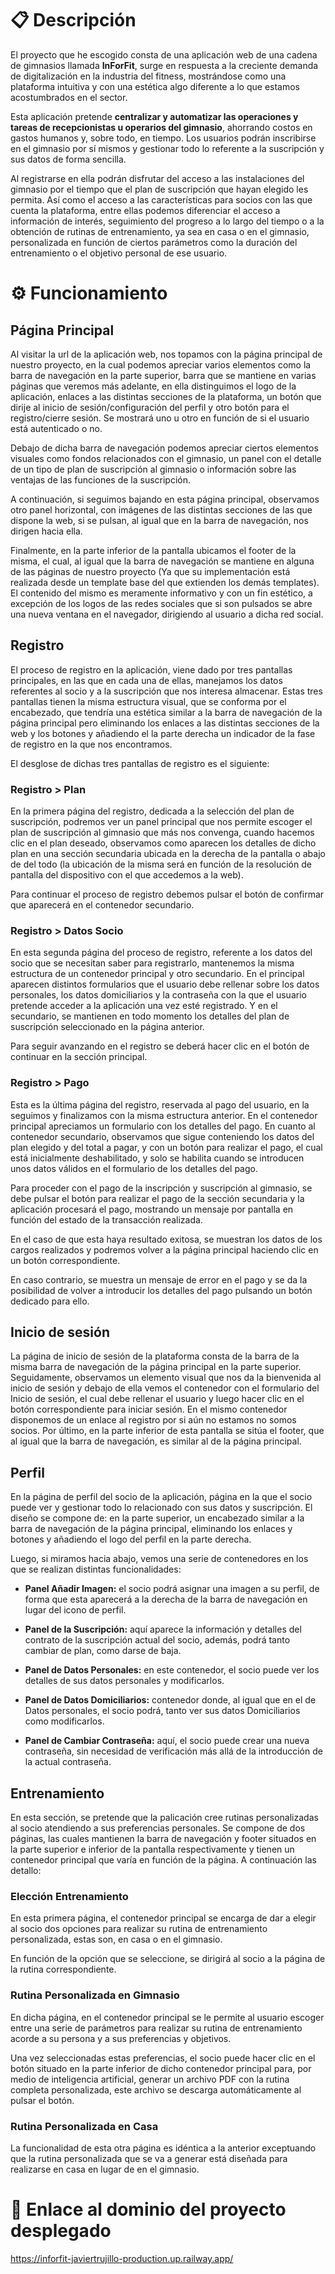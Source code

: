 # 📋 Descripción

El proyecto que he escogido consta de una aplicación web de una cadena de gimnasios llamada **InForFit**, surge en respuesta a la creciente demanda de digitalización en la industria del fitness, mostrándose como una plataforma intuitiva y con una estética algo diferente a lo que estamos acostumbrados en el sector.

Esta aplicación pretende **centralizar y automatizar las operaciones y tareas de recepcionistas u operarios del gimnasio**, ahorrando costos en gastos humanos y, sobre todo, en tiempo. Los usuarios podrán inscribirse en el gimnasio por sí mismos y gestionar todo lo referente a la suscripción y sus datos de forma sencilla.

Al registrarse en ella podrán disfrutar del acceso a las instalaciones del gimnasio por el tiempo que el plan de suscripción que hayan elegido les permita. Así como el acceso a las características para socios con las que cuenta la plataforma, entre ellas podemos diferenciar el acceso a información de interés, seguimiento del progreso a lo largo del tiempo o a la obtención de rutinas de entrenamiento, ya sea en casa o en el gimnasio, personalizada en función de ciertos parámetros como la duración del entrenamiento o el objetivo personal de ese usuario.

# ⚙️ Funcionamiento

## Página Principal

Al visitar la url de la aplicación web, nos topamos con la página principal de nuestro proyecto, en la cual podemos apreciar varios elementos como la barra de navegación en la parte superior, barra que se mantiene en varias páginas que veremos más adelante, en ella distinguimos el logo de la aplicación, enlaces a las distintas secciones de la plataforma, un botón que dirije al inicio de sesión/configuración del perfil y otro botón para el registro/cierre sesión. Se mostrará uno u otro en función de si el usuario está autenticado o no. 

Debajo de dicha barra de navegación podemos apreciar ciertos elementos visuales como fondos relacionados con el gimnasio, un panel con el detalle de un tipo de plan de suscripción al gimnasio o información sobre las ventajas de las funciones de la suscripción.

A continuación, si seguimos bajando en esta página principal, observamos otro panel horizontal, con imágenes de las distintas secciones de las que dispone la web, si se pulsan, al igual que en la barra de navegación, nos dirigen hacia ella.

Finalmente, en la parte inferior de la pantalla ubicamos el footer de la misma, el cual, al igual que la barra de navegación se mantiene en alguna de las páginas de nuestro proyecto (Ya que su implementación está realizada desde un template base del que extienden los demás templates). El contenido del mismo es meramente informativo y con un fin estético, a excepción de los logos de las redes sociales que si son pulsados se abre una nueva ventana en el navegador, dirigiendo al usuario a dicha red social.

## Registro

El proceso de registro en la aplicación, viene dado por tres pantallas principales, en las que en cada una de ellas, manejamos los datos referentes al socio y a la suscripción que nos interesa almacenar. Estas tres pantallas tienen la misma estructura visual, que se conforma por el encabezado, que tendría una estética similar a la barra de navegación de la página principal pero eliminando los enlaces a las distintas secciones de la web y los botones y añadiendo el la parte derecha un indicador de la fase de registro en la que nos encontramos.

El desglose de dichas tres pantallas de registro es el siguiente:

### Registro > Plan

En la primera página del registro, dedicada a la selección del plan de suscripción, podremos ver un panel principal que nos permite escoger el plan de suscripción al gimnasio que más nos convenga, cuando hacemos clic en el plan deseado, observamos como aparecen los detalles de dicho plan en una sección secundaria ubicada en la derecha de la pantalla o abajo de del todo (la ubicación de la misma será en función de la resolución de pantalla del dispositivo con el que accedemos a la web).

Para continuar el proceso de registro debemos pulsar el botón de confirmar que aparecerá en el contenedor secundario.

### Registro > Datos Socio

En esta segunda página del proceso de registro, referente a los datos del socio que se necesitan saber para registrarlo, mantenemos la misma estructura de un contenedor principal y otro secundario. En el principal aparecen distintos formularios que el usuario debe rellenar sobre los datos personales, los datos domiciliarios y la contraseña con la que el usuario pretende acceder a la aplicación una vez esté registrado. Y en el secundario, se mantienen en todo momento los detalles del plan de suscripción seleccionado en la página anterior.

Para seguir avanzando en el registro se deberá hacer clic en el botón de continuar en la sección principal.

### Registro > Pago

Esta es la última página del registro, reservada al pago del usuario, en la seguimos y finalizamos con la misma estructura anterior. En el contenedor principal apreciamos un formulario con los detalles del pago. En cuanto al contenedor secundario, observamos que sigue conteniendo los datos del plan elegido y del total a pagar, y con un botón para realizar el pago, el cual está inicialmente deshabilitado, y solo se habilita cuando se introducen unos datos válidos en el formulario de los detalles del pago.

Para proceder con el pago de la inscripción y suscripción al gimnasio, se debe pulsar el botón para realizar el pago de la sección secundaria y la aplicación procesará el pago, mostrando un mensaje por pantalla en función del estado de la transacción realizada.

En el caso de que esta haya resultado exitosa, se muestran los datos de los cargos realizados y podremos volver a la página principal haciendo clic en un botón correspondiente.

En caso contrario, se muestra un mensaje de error en el pago y se da la posibilidad de volver a introducir los detalles del pago pulsando un botón dedicado para ello.

## Inicio de sesión

La página de inicio de sesión de la plataforma consta de la barra de la misma barra de navegación de la página principal en la parte superior. Seguidamente, observamos un elemento visual que nos da la bienvenida al inicio de sesión y debajo de ella vemos el contenedor con el formulario del Inicio de sesión, el cual debe rellenar el usuario y luego hacer clic en el botón correspondiente para iniciar sesión. En el mismo contenedor disponemos de un enlace al registro por si aún no estamos no somos socios. Por último, en la parte inferior de esta pantalla se sitúa el footer, que al igual que la barra de navegación, es similar al de la página principal.

## Perfil

En la página de perfil del socio de la aplicación, página en la que el socio puede ver y gestionar todo lo relacionado con sus datos y suscripción. El diseño se compone de: en la parte superior, un encabezado similar a la barra de navegación de la página principal, eliminando los enlaces y botones y añadiendo el logo del perfil en la parte derecha.

Luego, si miramos hacia abajo, vemos una serie de contenedores en los que se realizan distintas funcionalidades: 

- **Panel Añadir Imagen:** el socio podrá asignar una imagen a su perfil, de forma que esta aparecerá a la derecha de la barra de navegación en lugar del icono de perfil.

- **Panel de la Suscripción:** aquí aparece la información y detalles del contrato de la suscripción actual del socio, además, podrá tanto cambiar de plan, como darse de baja.

- **Panel de Datos Personales:** en este contenedor, el socio puede ver los detalles de sus datos personales y modificarlos.

- **Panel de Datos Domiciliarios:** contenedor donde, al igual que en el de Datos personales, el socio podrá, tanto ver sus datos Domiciliarios como modificarlos.

- **Panel de Cambiar Contraseña:** aquí, el socio puede crear una nueva contraseña, sin necesidad de verificación más allá de la introducción de la actual contraseña.

## Entrenamiento

En esta sección, se pretende que la palicación cree rutinas personalizadas al socio atendiendo a sus preferencias personales. Se compone de dos páginas, las cuales mantienen la barra de navegación y footer situados en la parte superior e inferior de la pantalla respectivamente y tienen un contenedor principal que varía en función de la página. A continuación las detallo:

### Elección Entrenamiento

En esta primera página, el contenedor principal se encarga de dar a elegir al socio dos opciones para realizar su rutina de entrenamiento personalizada, estas son, en casa o en el gimnasio.

En función de la opción que se seleccione, se dirigirá al socio a la página de la rutina correspondiente.

### Rutina Personalizada en Gimnasio

En dicha página, en el contenedor principal se le permite al usuario escoger entre una serie de parámetros para realizar su rutina de entrenamiento acorde a su persona y a sus preferencias y objetivos.

Una vez seleccionadas estas preferencias, el socio puede hacer clic en el botón situado en la parte inferior de dicho contenedor principal para, por medio de inteligencia artificial, generar un archivo PDF con la rutina completa personalizada, este archivo se descarga automáticamente al pulsar el botón.

### Rutina Personalizada en Casa

La funcionalidad de esta otra página es idéntica a la anterior exceptuando que la rutina personalizada que se va a generar está diseñada para realizarse en casa en lugar de en el gimnasio.

# 🚀 Enlace al dominio del proyecto desplegado

https://inforfit-javiertrujillo-production.up.railway.app/


